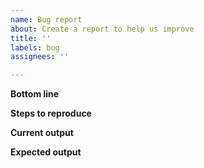 ```yaml
---
name: Bug report
about: Create a report to help us improve
title: ''
labels: bug
assignees: ''

---
```


**Bottom line**

**Steps to reproduce** 


**Current output**
> 

**Expected output**
>
